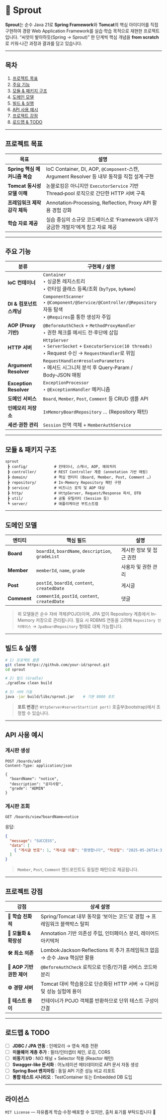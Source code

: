 # 🌱 Sprout

**Sprout**는 순수 Java 21로 **Spring Framework**와 **Tomcat**의 핵심 아이디어를 직접 구현하여
경량 Web Application Framework를 실습·학습 목적으로 재현한 프로젝트입니다.
“씨앗이 발아하듯(Spring → Sprout)” 한 단계씩 핵심 개념을 **from scratch**로 키워‑나간 과정과 결과를 담고 있습니다.

---

## 목차

1. [프로젝트 목표](#프로젝트-목표)
2. [주요 기능](#주요-기능)
3. [모듈 & 패키지 구조](#모듈--패키지-구조)
4. [도메인 모델](#도메인-모델)
5. [빌드 & 실행](#빌드--실행)
6. [API 사용 예시](#api-사용-예시)
7. [프로젝트 강점](#프로젝트-강점)
8. [로드맵 & TODO](#로드맵--todo)

---

## 프로젝트 목표

| 목표                    | 설명                                                                           |
| --------------------- | ---------------------------------------------------------------------------- |
| **Spring 핵심 메커니즘 복습** | IoC Container, DI, AOP, `@Component`‑스캔, Argument Resolver 등 내부 동작을 직접 설계·구현 |
| **Tomcat 동시성 모델 이해**  | 논블로킹은 아니지만 `ExecutorService` 기반 Thread‑pool 로직으로 간단한 HTTP 서버 구축              |
| **프레임워크 제작 감각 체득**    | Annotation‑Processing, Reflection, Proxy API 활용 경험 강화                        |
| **학습 자료 제공**          | 실습 중심의 소규모 코드베이스로 ‘Framework 내부가 궁금한 개발자’에게 참고 자료 제공                         |

---

## 주요 기능

| 분류                     | 구현체 / 설명                                                                                                |
| ---------------------- | ------------------------------------------------------------------------------------------------------- |
| **IoC 컨테이너**           | `Container`<br>‣ 싱글톤 레지스트리<br>‣ 런타임 클래스 등록/조회 (`byType`, `byName`)                                      |
| **DI & 컴포넌트 스캐닝**      | `ComponentScanner`<br>‣ `@Component/@Service/@Controller/@Repository` 자동 탐색<br>‣ `@Requires`를 통한 생성자 주입 |
| **AOP (Proxy 기반)**     | `@BeforeAuthCheck` + `MethodProxyHandler`<br>‣ 권한 체크를 메서드 전·후단에 삽입                                      |
| **HTTP 서버**            | `HttpServer`<br>‣ `ServerSocket` + `ExecutorService(10 threads)`<br>‣ Request 수신 → `RequestHandler`로 위임 |
| **Argument Resolver**  | `RequestHandler#resolveParameters`<br>‣ 메서드 시그니처 분석 후 Query‑Param / Body‑JSON 매핑                        |
| **Exception Resolver** | `ExceptionProcessor`<br>‣ `@ExceptionHandler` 메커니즘                                                      |
| **도메인 서비스**            | `Board`, `Member`, `Post`, `Comment` 등 CRUD 샘플 API                                                      |
| **인메모리 저장소**           | `InMemoryBoardRepository` … (Repository 패턴)                                                             |
| **세션·권한 관리**           | `Session` 전역 객체 + `MemberAuthService`                                                                   |

---

## 모듈 & 패키지 구조

```
sprout
 ┣ config/            # 컨테이너, 스캐너, AOP, 예외처리
 ┣ controller/        # REST Controller 계층 (annotation 기반 매핑)
 ┣ domain/            # 핵심 엔티티 (Board, Member, Post, Comment …)
 ┣ repository/        # In-Memory Repository 패턴 구현
 ┣ service/           # 비즈니스 로직 및 AOP 대상
 ┣ http/              # HttpServer, Request/Response 파서, DTO
 ┣ util/              # 공통 유틸리티 (Session 등)
 ┗ server/            # 애플리케이션 부트스트랩
```

---

## 도메인 모델

| 엔티티         | 핵심 필드                                              | 설명             |
| ----------- | -------------------------------------------------- | -------------- |
| **Board**   | `boardId`, `boardName`, `description`, `gradeList` | 게시판 정보 및 접근 권한 |
| **Member**  | `memberId`, `name`, `grade`                        | 사용자 및 권한 관리    |
| **Post**    | `postId`, `boardId`, `content`, `createdDate`      | 게시글            |
| **Comment** | `commentId`, `postId`, `content`, `createdDate`    | 댓글             |

> 위 모델들은 순수 자바 객체(POJO)이며, JPA 없이 Repository 계층에서 In-Memory 저장으로 관리됩니다.
> 필요 시 RDBMS 연동을 고려해 `Repository 인터페이스` → `JpaBoardRepository` 형태로 대체 가능합니다.

---

## 빌드 & 실행

```bash
# 1) 프로젝트 클론
git clone https://github.com/your-id/sprout.git
cd sprout

# 2) 빌드 (Gradle)
./gradlew clean build

# 3) 서버 기동
java -jar build/libs/sprout.jar    # 기본 8080 포트
```

> **포트 변경**은 `HttpServer#serverStart(int port)` 호출부(bootstrap)에서 조정할 수 있습니다.

---

## API 사용 예시

### 게시판 생성

```
POST /boards/add
Content-Type: application/json

{
  "boardName": "notice",
  "description": "공지사항",
  "grade": "ADMIN"
}
```

### 게시판 조회

```
GET /boards/view?boardName=notice
```

응답:

```json
{
  "message": "SUCCESS",
  "data": [
    { "게시글 번호": 1, "게시글 이름": "환영합니다", "작성일": "2025-05-26T14:30:00Z" }
  ]
}
```

> `Member`, `Post`, `Comment` 엔드포인트도 동일한 패턴으로 제공됩니다.

---

## 프로젝트 강점

| 강점                  | 상세 설명                                                     |
| ------------------- | --------------------------------------------------------- |
| **🔬 학습 친화적**       | Spring/Tomcat 내부 동작을 ‘보이는 코드’로 경험 → 프레임워크 블랙박스 탈피         |
| **🧩 모듈화 & 확장성**    | Annotation 기반 의존성 주입, 인터페이스 분리, 레이어드 아키텍처                 |
| **🛠 최소 의존**        | Lombok·Jackson·Reflections 외 추가 프레임워크 없음 → 순수 Java 핵심만 활용 |
| **🚦 AOP 기반 권한 제어** | `@BeforeAuthCheck` 로직으로 인증/인가를 서비스 코드와 분리                 |
| **⚙️ 경량 서버**        | Tomcat 대비 학습용으로 단순화된 HTTP 서버 → 디버깅 및 성능 실험에 용이            |
| **🧪 테스트 용이**       | 컨테이너가 POJO 객체를 반환하므로 단위 테스트 구성이 간결                        |

---

## 로드맵 & TODO

* [ ] **JDBC / JPA 연동** : 인메모리 → 영속 계층 전환
* [ ] **미들웨어 계층 추가** : 필터/인터셉터 체인, 로깅, CORS
* [ ] **비동기 I/O** : NIO 채널 + Selector 적용 (Reactor 패턴)
* [ ] **Swagger-like 문서화** : 어노테이션 메타데이터로 API 문서 자동 생성
* [ ] **Spring Boot 벤치마킹** : 동일 API 기준 성능 비교 리포트
* [ ] **통합 테스트 시나리오** : TestContainer 또는 Embedded DB 도입

---

## 라이선스

`MIT License` — 자유롭게 학습·수정·배포할 수 있지만, 출처 표기를 부탁드립니다 🌿
